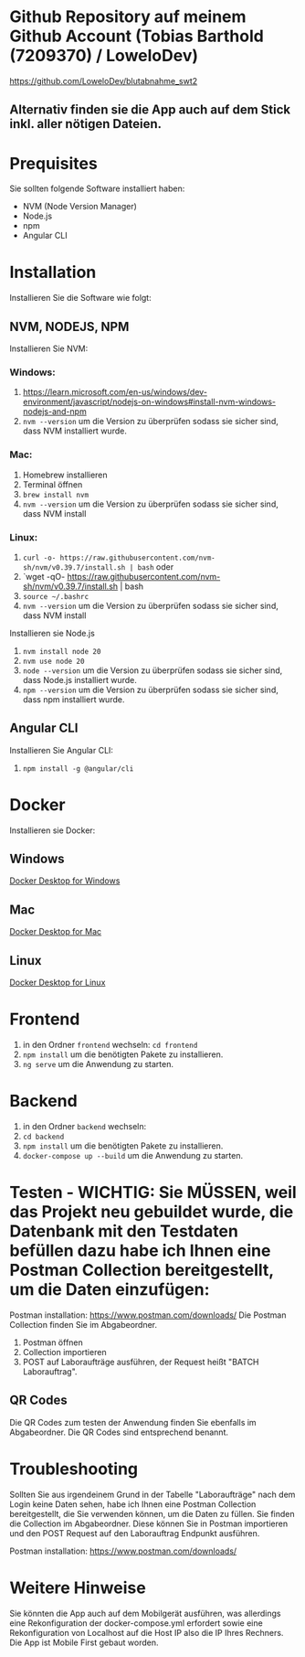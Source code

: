 # Github Repository auf meinem Github Account (Tobias Barthold (7209370) / LoweloDev)
https://github.com/LoweloDev/blutabnahme_swt2
## Alternativ finden sie die App auch auf dem Stick inkl. aller nötigen Dateien.

# Prequisites
Sie sollten folgende Software installiert haben:
- NVM (Node Version Manager)
- Node.js
- npm
- Angular CLI

# Installation
Installieren Sie die Software wie folgt:

## NVM, NODEJS, NPM
Installieren Sie NVM:
### Windows:
1. https://learn.microsoft.com/en-us/windows/dev-environment/javascript/nodejs-on-windows#install-nvm-windows-nodejs-and-npm
2. `nvm --version` um die Version zu überprüfen sodass sie sicher sind, dass NVM installiert wurde.

### Mac:
1. Homebrew installieren
2. Terminal öffnen
3. `brew install nvm`
4. `nvm --version` um die Version zu überprüfen sodass sie sicher sind, dass NVM install

### Linux:
1. `curl -o- https://raw.githubusercontent.com/nvm-sh/nvm/v0.39.7/install.sh | bash`
   oder
2. `wget -qO- https://raw.githubusercontent.com/nvm-sh/nvm/v0.39.7/install.sh | bash
3. `source ~/.bashrc`
4. `nvm --version` um die Version zu überprüfen sodass sie sicher sind, dass NVM install

Installieren sie Node.js
1. `nvm install node 20`
2. `nvm use node 20`
3. `node --version` um die Version zu überprüfen sodass sie sicher sind, dass Node.js installiert wurde.
4. `npm --version` um die Version zu überprüfen sodass sie sicher sind, dass npm installiert wurde.

## Angular CLI
Installieren Sie Angular CLI:
1. `npm install -g @angular/cli`

# Docker
Installieren sie Docker:

## Windows
[Docker Desktop for Windows](https://hub.docker.com/editions/community/docker-ce-desktop-windows)

## Mac
[Docker Desktop for Mac](https://hub.docker.com/editions/community/docker-ce-desktop-mac)

## Linux
[Docker Desktop for Linux](https://hub.docker.com/editions/community/docker-ce-desktop-linux)

# Frontend
1. in den Ordner `frontend` wechseln:
   `cd frontend`
2. `npm install` um die benötigten Pakete zu installieren.
3. `ng serve` um die Anwendung zu starten.

# Backend
1. in den Ordner `backend` wechseln:
2. `cd backend`
3. `npm install` um die benötigten Pakete zu installieren.
4. `docker-compose up --build` um die Anwendung zu starten.

# Testen - WICHTIG: Sie MÜSSEN, weil das Projekt neu gebuildet wurde, die Datenbank mit den Testdaten befüllen dazu habe ich Ihnen eine Postman Collection bereitgestellt, um die Daten einzufügen:
Postman installation: https://www.postman.com/downloads/
Die Postman Collection finden Sie im Abgabeordner.

1. Postman öffnen
2. Collection importieren
3. POST auf Laboraufträge ausführen, der Request heißt "BATCH Laborauftrag".

## QR Codes
Die QR Codes zum testen der Anwendung finden Sie ebenfalls im Abgabeordner. Die QR Codes sind entsprechend benannt.


# Troubleshooting
Sollten Sie aus irgendeinem Grund in der Tabelle "Laboraufträge" nach dem Login keine Daten sehen, habe ich Ihnen eine Postman Collection bereitgestellt, die Sie verwenden können, um die Daten zu füllen.
Sie finden die Collection im Abgabeordner. Diese können Sie in Postman importieren und den POST Request auf den Laborauftrag Endpunkt ausführen.

Postman installation: https://www.postman.com/downloads/


# Weitere Hinweise
Sie könnten die App auch auf dem Mobilgerät ausführen, was allerdings eine Rekonfiguration der docker-compose.yml erfordert sowie eine Rekonfiguration von Localhost auf die Host IP also die IP Ihres Rechners.
Die App ist Mobile First gebaut worden.
